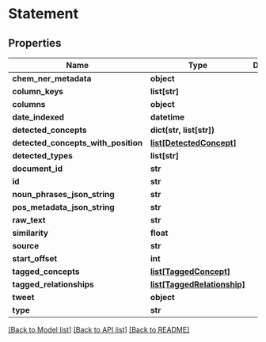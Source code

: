 # Statement

## Properties
Name | Type | Description | Notes
------------ | ------------- | ------------- | -------------
**chem_ner_metadata** | **object** |  | [optional] 
**column_keys** | **list[str]** |  | [optional] 
**columns** | **object** |  | [optional] 
**date_indexed** | **datetime** |  | [optional] 
**detected_concepts** | **dict(str, list[str])** |  | [optional] 
**detected_concepts_with_position** | [**list[DetectedConcept]**](DetectedConcept.md) |  | [optional] 
**detected_types** | **list[str]** |  | [optional] 
**document_id** | **str** |  | [optional] 
**id** | **str** |  | [optional] 
**noun_phrases_json_string** | **str** |  | [optional] 
**pos_metadata_json_string** | **str** |  | [optional] 
**raw_text** | **str** |  | [optional] 
**similarity** | **float** |  | [optional] 
**source** | **str** |  | [optional] 
**start_offset** | **int** |  | [optional] 
**tagged_concepts** | [**list[TaggedConcept]**](TaggedConcept.md) |  | [optional] 
**tagged_relationships** | [**list[TaggedRelationship]**](TaggedRelationship.md) |  | [optional] 
**tweet** | **object** |  | [optional] 
**type** | **str** |  | [optional] 

[[Back to Model list]](../README.md#documentation-for-models) [[Back to API list]](../README.md#documentation-for-api-endpoints) [[Back to README]](../README.md)

